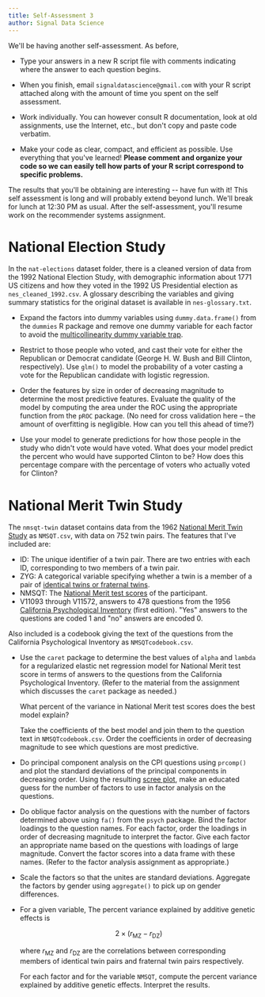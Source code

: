 ```yaml
---
title: Self-Assessment 3
author: Signal Data Science
---
```


We'll be having another self-assessment. As before,

* Type your answers in a new R script file with comments indicating where the answer to each question begins.

* When you finish, email `signaldatascience@gmail.com` with your R script attached along with the amount of time you spent on the self assessment.

* Work individually. You can however consult R documentation, look at old assignments, use the Internet, etc., but don't copy and paste code verbatim.

* Make your code as clear, compact, and efficient as possible. Use everything that you've learned! **Please comment and organize your code so we can easily tell how parts of your R script correspond to specific problems.**

The results that you'll be obtaining are interesting -- have fun with it! This self assessment is long and will probably extend beyond lunch. We'll break for lunch at 12:30 PM as usual. After the self-assessment, you'll resume work on the recommender systems assignment. 

National Election Study
=======================

In the `nat-elections` dataset folder, there is a cleaned version of data from the 1992 National Election Study, with demographic information about 1771 US citizens and how they voted in the 1992 US Presidential election as `nes_cleaned_1992.csv`. A glossary describing the variables and giving summary statistics for the original dataset is available in `nes-glossary.txt`. 

* Expand the factors into dummy variables using `dummy.data.frame()` from the `dummies` R package and remove one dummy variable for each factor to avoid the [multicollinearity dummy variable trap](http://www.algosome.com/articles/dummy-variable-trap-regression.html).

* Restrict to those people who voted, and cast their vote for either the Republican or Democrat candidate (George H. W. Bush and Bill Clinton, respectively). Use `glm()` to model the probability of a voter casting a vote for the Republican candidate with logistic regression.

* Order the features by size in order of decreasing magnitude to determine the most predictive features. Evaluate the quality of the model by computing the area under the ROC using the appropriate function from the `pROC` package. (No need for cross validation here – the amount of overfitting is negligible. How can you tell this ahead of time?) 

* Use your model to generate predictions for how those people in the study who didn't vote would have voted. What does your model predict the percent who would have supported Clinton to be? How does this percentage compare with the percentage of voters who actually voted for Clinton?

National Merit Twin Study
=========================

The `nmsqt-twin` dataset contains data from the 1962 [National Merit Twin Study](https://dataverse.harvard.edu/dataset.xhtml?persistentId=hdl:1902.1/13913) as `NMSQT.csv`, with data on 752 twin pairs. The features that I've included are:

* ID: The unique identifier of a twin pair. There are two entries with each ID, corresponding to two members of a twin pair.
* ZYG: A categorical variable specifying whether a twin is a member of a pair of [identical twins or fraternal twins](http://www.diffen.com/difference/Fraternal_Twins_vs_Identical_Twins).
* NMSQT: The [National Merit test scores](https://en.wikipedia.org/wiki/PSAT/NMSQT) of the participant.
* V11093 through V11572, answers to 478 questions from the 1956 [California Psychological Inventory](https://en.wikipedia.org/wiki/California_Psychological_Inventory) (first edition). "Yes" answers to the questions are coded 1 and "no" answers are encoded 0. 

Also included is a codebook giving the text of the questions from the California Psychological Inventory as `NMSQTcodebook.csv`.

* Use the `caret` package to determine the best values of `alpha` and `lambda` for a regularized elastic net regression model for National Merit test score in terms of answers to the questions from the California Psychological Inventory. (Refer to the material from the assignment which discusses the `caret` package as needed.)

	What percent of the variance in National Merit test scores does the best model explain?

	Take the coefficients of the best model and join them to the question text in `NMSQTcodebook.csv`. Order the coefficients in order of decreasing magnitude to see which questions are most predictive.

* Do principal component analysis on the CPI questions using `prcomp()` and plot the standard deviations of the principal components in decreasing order. Using the resulting [scree plot](http://support.minitab.com/en-us/minitab/17/topic-library/modeling-statistics/multivariate/principal-components-and-factor-analysis/what-is-a-scree-plot/), make an educated guess for the number of factors to use in factor analysis on the questions.

* Do oblique factor analysis on the questions with the number of factors determined above using `fa()` from the `psych` package. Bind the factor loadings to the question names. For each factor, order the loadings in order of decreasing magnitude to interpret the factor. Give each factor an appropriate name based on the questions with loadings of large magnitude. Convert the factor scores into a data frame with these names. (Refer to the factor analysis assignment as appropriate.)

* Scale the factors so that the unites are standard deviations. Aggregate the factors by gender using `aggregate()` to pick up on gender differences.

* For a given variable, The percent variance explained by additive genetic effects is

	$$2\times(r_\text{MZ} - r_\text{DZ})$$

	where $r_\text{MZ}$ and $r_\text{DZ}$ are the correlations between corresponding members of identical twin pairs and fraternal twin pairs respectively. 

	For each factor and for the variable `NMSQT`, compute the percent variance explained by additive genetic effects. Interpret the results.